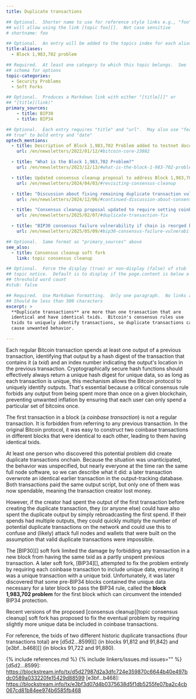 ```yaml
---
title: Duplicate transactions

## Optional.  Shorter name to use for reference style links e.g., "foo"
## will allow using the link [topic foo][].  Not case sensitive
# shortname: foo

## Optional.  An entry will be added to the topics index for each alias
title-aliases:
  - Block 1,983,702 problem

## Required.  At least one category to which this topic belongs.  See
## schema for options
topic-categories:
  - Security Problems
  - Soft Forks

## Optional.  Produces a Markdown link with either "[title][]" or
## "[title](link)"
primary_sources:
    - title: BIP30
    - title: BIP34

## Optional.  Each entry requires "title" and "url".  May also use "feature:
## true" to bold entry and "date"
optech_mentions:
  - title: Description of Block 1,983,702 Problem added to testnet documentation
    url: /en/newsletters/2022/01/12/#bitcoin-core-23882

  - title: "What is the Block 1,983,702 Problem?"
    url: /en/newsletters/2023/12/13/#what-is-the-block-1-983-702-problem

  - title: Updated consensus cleanup proposal to address Block 1,983,702 problem
    url: /en/newsletters/2024/04/03/#revisiting-consensus-cleanup

  - title: "Discussion about fixing remaining duplicate transaction vulnerabilities in consensus cleanup fork"
    url: /en/newsletters/2024/12/06/#continued-discussion-about-consensus-cleanup-soft-fork-proposal

  - title: "Consensus cleanup proposal updated to require setting coinbase lock time to previous block height"
    url: /en/newsletters/2025/02/07/#duplicate-transaction-fix

  - title: "BIP30 consensus failure vulnerability if chain is reorged below block 91880"
    url: /en/newsletters/2025/05/09/#bip30-consensus-failure-vulnerability

## Optional.  Same format as "primary_sources" above
see_also:
  - title: Consensus cleanup soft fork
    link: topic consensus cleanup

## Optional.  Force the display (true) or non-display (false) of stub
## topic notice.  Default is to display if the page.content is below a
## threshold word count
#stub: false

## Required.  Use Markdown formatting.  Only one paragraph.  No links allowed.
## Should be less than 500 characters
excerpt: >
  **Duplicate transactions** are more than one transaction that are
  identical and have identical txids.  Bitcoin's consensus rules use
  txids to uniquely identify transactions, so duplicate transactions can
  cause unwanted behavior.

---
```

Each regular Bitcoin transaction spends at least one output of a
previous transaction, identifying that output by a hash digest of the
transaction that contains it (a _txid_) and an index number indicating
the output's location in the previous transaction.  Cryptographically
secure hash functions should effectively always return a unique hash
digest for unique data, so as long as each transaction is unique, this
mechanism allows the Bitcoin protocol to uniquely identify outputs.
That's essential because a critical consensus rule forbids any output
from being spent more than once on a given blockchain, preventing
unwanted inflation by ensuring that each user can only spend a
particular set of bitcoins once.

The first transaction in a block (a _coinbase transaction_) is not a
regular transaction.  It is forbidden from referring to any previous
transaction.  In the original Bitcoin protocol, it was easy to construct
two coinbase transactions in different blocks that were identical to
each other, leading to them having identical txids.

At least one person who discovered this potential problem did create
duplicate transactions onchain.  Because the situation was
unanticipated, the behavior was unspecified, but nearly everyone at the
time ran the same full node software, so we can describe what it did: a
later transaction overwrote an identical earlier transaction in the
output-tracking database.  Both transactions paid the same output
script, but only one of them was now spendable, meaning the transaction
creator lost money.

However, if the creator had spent the
output of the first transaction before creating the duplicate transaction, they (or anyone else)
could have also spent the duplicate output by simply rebroadcasting the
first spend.  If their spends had multiple outputs, they could quickly
multiply the number of potential duplicate transactions on the network
and could use this to confuse and (likely) attack full nodes and wallets
that were built on the assumption that valid duplicate transactions were
impossible.

The [BIP30][] soft fork limited the damage by forbidding any transaction
in a new block from having the same txid as a partly unspent previous
transaction.  A later soft fork, [BIP34][], attempted to fix the problem
entirely by requiring each coinbase transaction to include unique data,
ensuring it was a unique transaction with a unique txid.  Unfortunately,
it was later discovered that some pre-BIP34 blocks contained the unique
data necessary for a later block to pass the BIP34 rule, called the
**block 1,983,702 problem** for the first block which can circumvent the
intended BIP34 protection.

Recent versions of the proposed [consensus cleanup][topic consensus
cleanup] soft fork has proposed to fix the eventual problem by requiring
slightly more unique data be included in coinbase transactions.

For reference, the txids of two different historic duplicate
transactions (four transactions total) are
[d5d2...8599][] (in blocks 91,812 and 91,842)
and
[e3bf...b468][] (in blocks 91,722 and 91,880).

{% include references.md %}
{% include linkers/issues.md issues="" %}
[d5d2...8599]: https://blockstream.info/tx/d5d27987d2a3dfc724e359870c6644b40e497bdc0589a033220fe15429d88599
[e3bf...b468]: https://blockstream.info/tx/e3bf3d07d4b0375638d5f1db5255fe07ba2c4cb067cd81b84ee974b6585fb468
